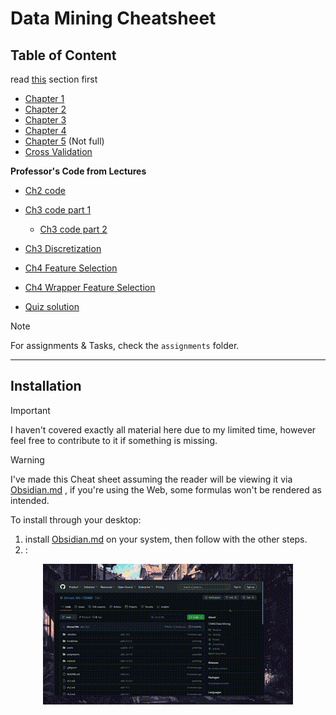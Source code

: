 # Data Mining Cheatsheet
## Table of Content
read [this](#Installation) section first
- [Chapter 1](ch.1.md)
- [Chapter 2](ch.2.md)
- [Chapter 3](ch.3.md)
- [Chapter 4](ch.4.md)
- [Chapter 5](ch.5.md) (Not full)
- [Cross Validation](cross-validation.md)

**Professor's Code from Lectures**
- [Ch2 code](lecture-code/ch2-code.md)
- [Ch3 code part 1](lecture-code/ch3-code-pt.1.md)
	- [Ch3 code part 2](lecture-code/ch3-code-pt.2.md)
- [Ch3 Discretization](lecture-code/ch3-discretization.md)
- [Ch4 Feature Selection](lecture-code/ch4-feature-sel.md)
- [Ch4 Wrapper Feature Selection](lecture-code/ch4-wrapper-sel.md)

- [Quiz solution](quiz.md)

> [!NOTE]
> For assignments & Tasks, check the `assignments` folder.

---
## Installation
> [!IMPORTANT]
> I haven't covered exactly all material here due to my limited time, however feel free to contribute to it if something is missing.

> [!WARNING]
> I've made this Cheat sheet assuming the reader will be viewing it via [Obsidian.md](https://obsidian.md)  , if you're using the Web, some formulas won't be rendered as intended.

To install through your desktop:
1. install [Obsidian.md](https://obsidian.md) on your system, then follow with the other steps.
2. :

<div align="center">
<img src="assets/installation.gif" alt="Installing steps (Won't render on Obsidian)"> 
</div>
